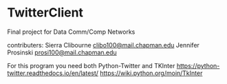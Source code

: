# TwitterClient
Final project for Data Comm/Comp Networks

contributers: 
Sierra Clibourne clibo100@mail.chapman.edu
Jennifer Prosinski prosi100@mail.chapman.edu



For this program you need both Python-Twitter and TKInter
https://python-twitter.readthedocs.io/en/latest/
https://wiki.python.org/moin/TkInter
